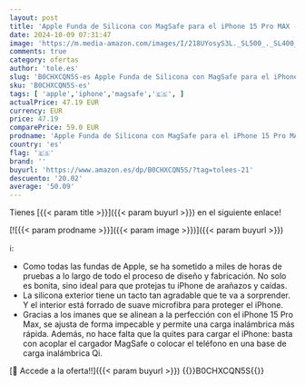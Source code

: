 ```yaml
---
layout: post
title: 'Apple Funda de Silicona con MagSafe para el iPhone 15 Pro MAX - Negro '
date: 2024-10-09 07:31:47
image: 'https://m.media-amazon.com/images/I/218UYosyS3L._SL500_._SL400_.jpg'
comments: true
category: ofertas
author: 'tole.es'
slug: 'B0CHXCQN5S-es Apple Funda de Silicona con MagSafe para el iPhone 15 Pro...'
sku: 'B0CHXCQN5S-es'
tags: [ 'apple','iphone','magsafe','🇪🇸', ]
actualPrice: 47.19 EUR
currency: EUR
price: 47.19
comparePrice: 59.0 EUR
prodname: 'Apple Funda de Silicona con MagSafe para el iPhone 15 Pro MAX - Negro '
country: 'es'
flag: '🇪🇸'
brand: ''
buyurl: 'https://www.amazon.es/dp/B0CHXCQN5S/?tag=tolees-21'
descuento: '20.02'
average: '50.09'
---
```


Tienes [{{< param title >}}]({{< param buyurl >}}) en el siguiente enlace!

[![{{< param prodname >}}]({{< param image >}})]({{< param buyurl >}})

ℹ️:

- Como todas las fundas de Apple, se ha sometido a miles de horas de pruebas a lo largo de todo el proceso de diseño y fabricación. No solo es bonita, sino ideal para que protejas tu iPhone de arañazos y caídas.
- La silicona exterior tiene un tacto tan agradable que te va a sorprender. Y el interior está forrado de suave microfibra para proteger el iPhone.
- Gracias a los imanes que se alinean a la perfección con el iPhone 15 Pro Max, se ajusta de forma impecable y permite una carga inalámbrica más rápida. Además, no hace falta que la quites para cargar el iPhone: basta con acoplar el cargador MagSafe o colocar el teléfono en una base de carga inalámbrica Qi.

[🛒 Accede a la oferta!!]({{< param buyurl >}})
{{<world>}}B0CHXCQN5S{{</world>}}
